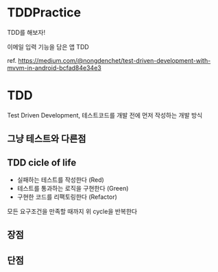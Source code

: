 # TDDPractice
TDD를 해보자!

이메일 입력 기능을 담은 앱 TDD

ref. https://medium.com/@nongdenchet/test-driven-development-with-mvvm-in-android-bcfad84e34e3

# TDD
Test Driven Development, 테스트코드를 개발 전에 먼저 작성하는 개발 방식
## 그냥 테스트와 다른점
## TDD cicle of life
- 실패하는 테스트를 작성한다 (Red)
- 테스트를 통과하는 로직을 구현한다 (Green)
- 구현한 코드를 리팩토링한다 (Refactor)

모든 요구조건을 만족할 때까지 위 cycle을 반복한다
## 장점
## 단점
